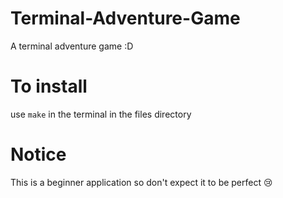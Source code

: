 # Terminal-Adventure-Game
A terminal adventure game :D

# To install
use ```make``` in the terminal in the files directory

# Notice
This is a beginner application so don't expect it to be perfect 😢 
